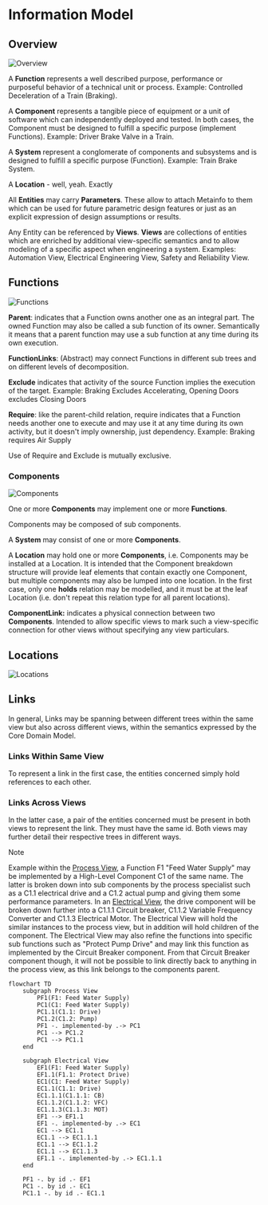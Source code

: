 # Information Model

## Overview

![Overview](http://www.plantuml.com/plantuml/proxy?cache=no&src=https://raw.githubusercontent.com/onouv/fscl/newgen/doc/fscl/core-domain-model/overview.puml)


 A **Function** represents a well described purpose, performance or purposeful behavior of a technical unit or process.  Example: Controlled Deceleration of a Train (Braking).

A **Component** represents a tangible piece of equipment or a unit of software which can independently deployed and tested. In both cases, the Component must be designed to fulfill a specific purpose (implement Functions). Example:  Driver Brake Valve in a Train.

A **System** represent a conglomerate of components and subsystems and is designed to fulfill a specific purpose (Function). Example: Train Brake System.    

A **Location** - well, yeah. Exactly

All **Entities** may carry **Parameters**. These allow to attach Metainfo to them which can be used for future parametric design features or just as an explicit expression of design assumptions or results.

Any Entity can be referenced by **Views**. **Views** are collections of entities which are enriched by additional view-specific semantics and to allow modeling of a specific aspect when engineering a system. Examples: Automation View, Electrical Engineering View, Safety and Reliability View.   

## Functions 

![Functions](http://www.plantuml.com/plantuml/proxy?cache=no&src=https://raw.githubusercontent.com/onouv/fscl/axon-cqrs/doc/fscl/core-domain-model/functions.puml)


**Parent**: indicates that a Function owns another one as an integral part. The owned Function may also be called a sub function of its owner. Semantically it means that a parent function may use a sub function at any time during its own execution. 

**FunctionLinks**: (Abstract) may connect Functions in different sub trees and on different levels of decomposition. 

**Exclude** indicates that activity of the source  Function implies the execution of the target.
Example: Braking Excludes Accelerating, Opening Doors excludes Closing Doors

**Require**:  like the parent-child relation, require indicates that a Function needs another one to execute and may use it at any time during its own activity, but it doesn't imply ownership, just dependency.
Example: Braking requires Air Supply

Use of Require and Exclude is mutually exclusive.



### Components

![Components](http://www.plantuml.com/plantuml/proxy?cache=no&src=https://raw.githubusercontent.com/onouv/fscl/axon-cqrs/doc/fscl/core-domain-model/components.puml)


One or more **Components** may implement one or more **Functions**.

Components may be composed of sub components. 

A **System** may consist of one or more **Components**.

A **Location** may hold one or more **Components**, i.e. Components may be installed at a Location. It is intended that the Component breakdown structure will provide leaf elements that contain exactly one Component, but multiple components may also be lumped into one location.  In the first case, only one **holds** relation may be modelled, and it must be at the leaf Location (i.e. don't repeat this relation type for all parent locations). 

**ComponentLink:** indicates a physical connection between two **Components**. Intended to allow specific views to mark such a view-specific connection for other views without specifying any view particulars.

## Locations

![Locations](http://www.plantuml.com/plantuml/proxy?cache=no&src=https://raw.githubusercontent.com/onouv/fscl/axon-cqrs/doc/fscl/core-domain-model/locations.puml)



## Links
In general, Links may be spanning between different trees within the same view but also across different views, within the semantics expressed by the Core Domain Model.  

### Links Within Same View
To represent a link in the first case, the entities concerned simply hold references to each other.

### Links Across Views
In the latter case, a pair of the entities concerned must be present in both views to represent the link. They must have the same id. Both views may further detail their respective trees in different ways. 

>[!NOTE]
> Example
>within the [Process View](../Views/process-view.md), a Function F1 "Feed Water Supply" may be implemented by a High-Level Component C1 of the same name. The latter is broken down into sub components by the process specialist such as a C1.1 electrical drive and a C1.2 actual pump and giving them some performance parameters.
In an [Electrical View](../Views/electrical-view.md), the drive component will be broken down further into a C1.1.1 Circuit breaker, C1.1.2 Variable Frequency Converter and C1.1.3 Electrical Motor.
The Electrical View will hold the similar instances to the process view, but in addition will hold children of the component. The Electrical View may also refine the functions into specific sub functions such as "Protect Pump Drive" and may link this function as implemented by the Circuit Breaker component. From that Circuit Breaker component though, it will not be possible to  link directly back to anything in the process view, as this link belongs to the components parent. 
```mermaid
flowchart TD 
	subgraph Process View
		PF1(F1: Feed Water Supply)
		PC1(C1: Feed Water Supply)
		PC1.1(C1.1: Drive)
		PC1.2(C1.2: Pump)
		PF1 -. implemented-by .-> PC1
		PC1 --> PC1.2
		PC1 --> PC1.1
	end

	subgraph Electrical View
		EF1(F1: Feed Water Supply)
		EF1.1(F1.1: Protect Drive)
		EC1(C1: Feed Water Supply)
		EC1.1(C1.1: Drive)
		EC1.1.1(C1.1.1: CB)
		EC1.1.2(C1.1.2: VFC)
		EC1.1.3(C1.1.3: MOT)
		EF1 --> EF1.1
		EF1 -. implemented-by .-> EC1
		EC1 --> EC1.1
		EC1.1 --> EC1.1.1
		EC1.1 --> EC1.1.2
		EC1.1 --> EC1.1.3
		EF1.1 -. implemented-by .-> EC1.1.1	
	end

	PF1 -. by id .- EF1
	PC1 -. by id .- EC1
	PC1.1 -. by id .- EC1.1
```
